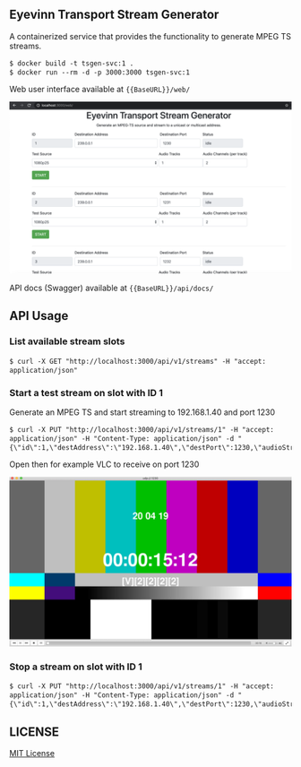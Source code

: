 ## Eyevinn Transport Stream Generator

A containerized service that provides the functionality to generate MPEG TS streams.

```
$ docker build -t tsgen-svc:1 .
$ docker run --rm -d -p 3000:3000 tsgen-svc:1
```

Web user interface available at `{{BaseURL}}/web/`

![Web GUI](tsgen-gui.png)

API docs (Swagger) available at `{{BaseURL}}/api/docs/`

## API Usage

### List available stream slots

```
$ curl -X GET "http://localhost:3000/api/v1/streams" -H "accept: application/json"
```

### Start a test stream on slot with ID 1

Generate an MPEG TS and start streaming to 192.168.1.40 and port 1230

```
$ curl -X PUT "http://localhost:3000/api/v1/streams/1" -H "accept: application/json" -H "Content-Type: application/json" -d "{\"id\":1,\"destAddress\":\"192.168.1.40\",\"destPort\":1230,\"audioStreams\":4,\"channels\":2,\"type\":\"testsrc720p25\",\"state\":\"starting\"}"
```

Open then for example VLC to receive on port 1230

![Screenshot](tsgen-sc.png)


### Stop a stream on slot with ID 1

```
$ curl -X PUT "http://localhost:3000/api/v1/streams/1" -H "accept: application/json" -H "Content-Type: application/json" -d "{\"id\":1,\"destAddress\":\"192.168.1.40\",\"destPort\":1230,\"audioStreams\":4,\"channels\":2,\"type\":\"testsrc720p25\",\"state\":\"stopping\"}"
```

## LICENSE

[MIT License](https://github.com/Eyevinn/tsgen-svc/blob/master/LICENSE)
